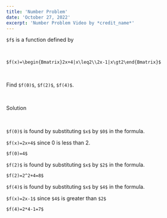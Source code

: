 ```yaml
---
title: 'Number Problem'
date: 'October 27, 2022'
excerpt: 'Number Problem Video by *credit_name*'
---
```


`$f$` is a function defined by

<br>

`$f(x)=\begin{Bmatrix}2x+4|x\leq2\\2x-1|x\gt2\end{Bmatrix}$`

<br>

Find `$f(0)$`, `$f(2)$`, `$f(4)$`.

<br>

Solution

<br>

`$f(0)$` is found by substituting `$x$` by `$0$` in the formula.

`$f(x)=2x+4$` since 0 is less than 2.

`$f(0)=4$`

`$f(2)$` is found by substituting `$x$` by `$2$` in the formula.

`$f(2)=2^2+4=8$`

`$f(4)$` is found by substituting `$x$` by `$4$` in the formula.

`$f(x)=2x-1$` since `$4$` is greater than `$2$`

`$f(4)=2*4-1=7$`